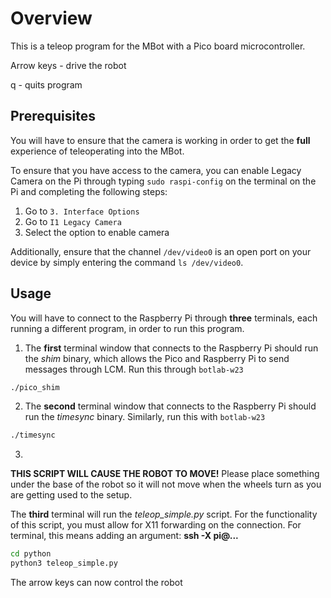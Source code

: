 # Overview

This is a teleop program for the MBot with a Pico board microcontroller. 

Arrow keys - drive the robot

q - quits program

## Prerequisites
You will have to ensure that the camera is working in order to get the **full** experience of teleoperating into the MBot.

To ensure that you have access to the camera, you can enable Legacy Camera on the Pi through typing `sudo raspi-config` on the terminal on the Pi and completing the following steps:
1. Go to `3. Interface Options`
2. Go to `I1 Legacy Camera`
3. Select the option to enable camera

Additionally, ensure that the channel `/dev/video0` is an open port on your device by simply entering the command `ls /dev/video0`.

## Usage

You will have to connect to the Raspberry Pi through **three** terminals, each running a different program, in order to run this program. 


1. The **first** terminal window that connects to the Raspberry Pi should run the *shim* binary, which allows the Pico and Raspberry Pi to send messages through LCM. Run this through `botlab-w23`

```bash
./pico_shim
```

2. The **second** terminal window that connects to the Raspberry Pi should run the *timesync* binary. Similarly, run this with `botlab-w23`

```bash
./timesync
```

3. 

**THIS SCRIPT WILL CAUSE THE ROBOT TO MOVE!** Please place something under the base of the robot so it will not move when the wheels turn as you are getting used to the setup. 

The **third** terminal will run the *teleop_simple.py* script. For the functionality of this script, you must allow for X11 forwarding on the connection. For terminal, this means adding an argument: **ssh -X pi@...**

```bash
cd python
python3 teleop_simple.py
```

The arrow keys can now control the robot

